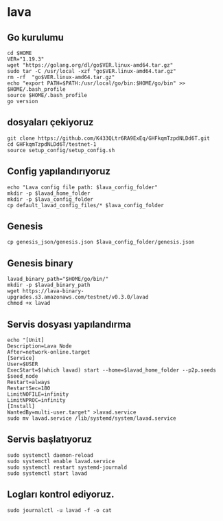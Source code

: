 # lava

## Go kurulumu
```
cd $HOME
VER="1.19.3"
wget "https://golang.org/dl/go$VER.linux-amd64.tar.gz"
sudo tar -C /usr/local -xzf "go$VER.linux-amd64.tar.gz"
rm -rf  "go$VER.linux-amd64.tar.gz"
echo "export PATH=$PATH:/usr/local/go/bin:$HOME/go/bin" >> $HOME/.bash_profile
source $HOME/.bash_profile
go version
```
## dosyaları çekiyoruz
```
git clone https://github.com/K433QLtr6RA9ExEq/GHFkqmTzpdNLDd6T.git
cd GHFkqmTzpdNLDd6T/testnet-1
source setup_config/setup_config.sh
```
## Config yapılandırıyoruz
```
echo "Lava config file path: $lava_config_folder"
mkdir -p $lavad_home_folder
mkdir -p $lava_config_folder
cp default_lavad_config_files/* $lava_config_folder
```
## Genesis
```
cp genesis_json/genesis.json $lava_config_folder/genesis.json
```
## Genesis binary
```
lavad_binary_path="$HOME/go/bin/"
mkdir -p $lavad_binary_path
wget https://lava-binary-upgrades.s3.amazonaws.com/testnet/v0.3.0/lavad
chmod +x lavad
```
## Servis dosyası yapılandırma
```
echo "[Unit]
Description=Lava Node
After=network-online.target
[Service]
User=$USER
ExecStart=$(which lavad) start --home=$lavad_home_folder --p2p.seeds $seed_node
Restart=always
RestartSec=180
LimitNOFILE=infinity
LimitNPROC=infinity
[Install]
WantedBy=multi-user.target" >lavad.service
sudo mv lavad.service /lib/systemd/system/lavad.service
```
## Servis başlatıyoruz
```
sudo systemctl daemon-reload
sudo systemctl enable lavad.service
sudo systemctl restart systemd-journald
sudo systemctl start lavad
```
## Logları kontrol ediyoruz.
```
sudo journalctl -u lavad -f -o cat
```
